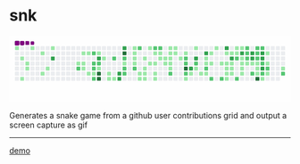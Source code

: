 # snk

![](https://raw.githubusercontent.com/Platane/snk/output/github-contribution-grid-snake.gif)

Generates a snake game from a github user contributions grid and output a screen capture as gif

---

[demo](platane.github.io/snk/index.html)
